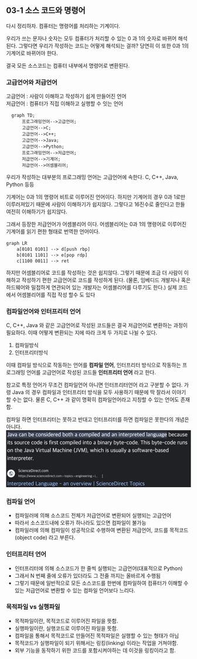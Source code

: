 ## 03-1 소스 코드와 명령어

다시 정리하자.
컴퓨터는 명령어를 처리하는 기계이다.

우리가 쓰는 문자나 숫자는 모두 컴퓨터가 처리할 수 있는 0 과 1의 숫자로 바뀌어 해석된다.
그렇다면 우리가 작성하는 코드는 어떻게 해석되는 걸까?
당연히 이 또한 0과 1의 기계어로 바뀌어야 한다.

결국 모든 소스코드는 컴퓨터 내부에서 명령어로 변환된다.


### 고급언어와 저급언어

고급언어 : 사람이 이해하고 작성하기 쉽게 만들어진 언어  
저급언어 : 컴퓨터가 직접 이해하고 실행할 수 잇는 언어

```mermaid
  graph TD;
      프로그래밍언어-->고급언어;
      고급언어-->C;
      고급언어-->C++;
      고급언어-->Java;
      고급언어-->Python;
      프로그래밍언어-->저급언어;
      저급언어-->기계어;
      저급언어-->어셈블리어;
```
우리가 작성하는 대부분의 프로그래밍 언어는 고급언어에 속한다. C, C++, Java, Python 등등

기계어는 0과 1의 명령어 비트로 이루어진 언어이다.
하지만 기계어의 경우 0과 1로만 이루러져있기 때문에 사람이 이해하기가 쉽지않다.
그렇다고 16진수로 줄인다고 한들 여전히 이해하기가 쉽지않다. 

그래서 등장한 저급언어가 어셈블리어 이다.
어셈블리어는 0과 1의 명령어로 이루어진 기계어를 읽기 편한 형태로 번역한 언어이다.

```mermaid
graph LR
    a[0101 0101] --> d[push rbp]
    b[0101 1101] --> e[pop rdp]
    c[1100 0011] --> ret
```

하지만 어셈블리어로 코드를 작성하는 것은 쉽지않다. 그렇기 때문에 조금 더 사람이 이해하고 작성하기 편한 고급언어로 코드를 작성하게 된다.
(물론, 임베디드 개발자나 혹은 하드웨어와 밀접하게 연관되어 있는 개발자는 어셈블리어를 다루기도 한다.)
실제 코드에서 어셈블리어를 직접 작성 할수 도 있다

### 컴파일언어와 인터프리터 언어

C, C++, Java 와 같은 고급언어로 작성된 코드들은 결국 저급언어로 변환하는 과정이 필요하다.
이때 어떻게 변환되는 지에 따라 크게 두 가지로 나뉠 수 있다.

1. 컴파일방식
2. 인터프리터방식

이때 컴파일 방식으로 작동하는 언어를 **컴파일 언어**, 인터프리터 방식으로 작동하는 프로그래밍 언어를 고급언어로 작성된 코드들 **인터프리터 언어** 라고 한다.

참고로 특정 언어가 무조건 컴파일언어 아니면 인터프리터언어 라고 구분할 수 없다. 가령 Java 의 경우 컴파일과 인터프리터 방식을 모두 사용하기 때문에 딱 잘라서 이야기 할 수는 없다.
물론 C, C++ 과 같이 명확히 컴파일언어라고 지칭할 수 있는 언어도 존재함.

컴파일 하면 인터프리터는 못하고 반대고 인터프리터를 하면 컴파일은 못한다의 개념은 아니다.
![java-is-compile-or-interpreter](img/java_is_complied_interpre.png)

### 컴파일 언어

* 컴파일러에 의해 소스코드 전체가 저급언어로 변환되어 실행되는 고급언어
* 따라서 소스코드내에 오류가 하나라도 있으면 컴파일이 불가능
* 컴파일러에 의해 컴파일이 성공적으로 수행하여 변환된 저급언어, 코드를 목적코드(object code) 라고 부른다. 

### 인터프리터 언어
* 인터프리터에 의해 소스코드가 한 줄씩 실행되는 고급언어(대표적으로 Python)
* 그래서 N 번째 줄에 오류가 있더라도 그 전줄 까지는 올바르게 수행됨
* 그렇기 때문에 일반적으로 모든 소스코드를 한번에 컴파일하여 컴퓨터가 이해할 수 있는 저급언어로 변환할 수 있는 컴파일 언어보다 느리다. 

### 목적파일 vs 실행파일

* 목적파일이란, 목적코드로 이루어진 파일을 뜻함.
* 실행파일이란, 실행코드로 이루어진 파일을 뜻함.
* 컴파일을 통해서 목적코드로 만들어진 목적파일은 실행할 수 있는 형태가 아님
* 목적코드가 실행파일이 되기 위해서는 링킹(linking) 이라는 작업을 거쳐야함.
* 외부 기능을 동작하기 위한 코드를 포함시켜야하는 데 이것을 링킹이라고 함.


